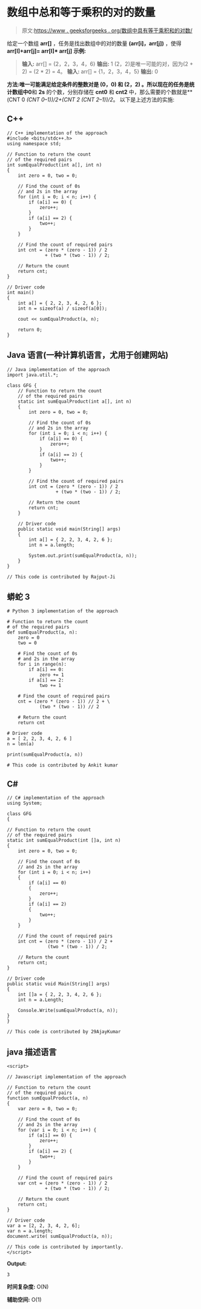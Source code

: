 # 数组中总和等于乘积的对的数量

> 原文:[https://www . geeksforgeeks . org/数组中具有等于乘积和的对数/](https://www.geeksforgeeks.org/number-of-pairs-in-an-array-having-sum-equal-to-product/)

给定一个数组 **arr[]** ，任务是找出数组中的对的数量 **(arr[i]，arr[j])** ，使得**arr[I]+arr[j]= arr[I]* arr[j]**
**示例:**

> **输入:** arr[] = {2，2，3，4，6}
> **输出:** 1
> (2，2)是唯一可能的对，因为(2 + 2) = (2 * 2) = 4。
> **输入:** arr[] = {1，2，3，4，5}
> **输出:** 0

**方法:**唯一可能满足给定条件的整数对是 **(0，0)** 和 **(2，2)** 。所以现在的任务是统计数组中**0**和 **2s** 的个数，分别存储在 **cnt0** 和 **cnt2** 中，那么需要的个数就是**(CNT 0 *(CNT 0–1))/2+(CNT 2 *(CNT 2–1))/2**。
以下是上述方法的实施:

## C++

```
// C++ implementation of the approach
#include <bits/stdc++.h>
using namespace std;

// Function to return the count
// of the required pairs
int sumEqualProduct(int a[], int n)
{
    int zero = 0, two = 0;

    // Find the count of 0s
    // and 2s in the array
    for (int i = 0; i < n; i++) {
        if (a[i] == 0) {
            zero++;
        }
        if (a[i] == 2) {
            two++;
        }
    }

    // Find the count of required pairs
    int cnt = (zero * (zero - 1)) / 2
              + (two * (two - 1)) / 2;

    // Return the count
    return cnt;
}

// Driver code
int main()
{
    int a[] = { 2, 2, 3, 4, 2, 6 };
    int n = sizeof(a) / sizeof(a[0]);

    cout << sumEqualProduct(a, n);

    return 0;
}
```

## Java 语言(一种计算机语言，尤用于创建网站)

```
// Java implementation of the approach
import java.util.*;

class GFG {
    // Function to return the count
    // of the required pairs
    static int sumEqualProduct(int a[], int n)
    {
        int zero = 0, two = 0;

        // Find the count of 0s
        // and 2s in the array
        for (int i = 0; i < n; i++) {
            if (a[i] == 0) {
                zero++;
            }
            if (a[i] == 2) {
                two++;
            }
        }

        // Find the count of required pairs
        int cnt = (zero * (zero - 1)) / 2
                  + (two * (two - 1)) / 2;

        // Return the count
        return cnt;
    }

    // Driver code
    public static void main(String[] args)
    {
        int a[] = { 2, 2, 3, 4, 2, 6 };
        int n = a.length;

        System.out.print(sumEqualProduct(a, n));
    }
}

// This code is contributed by Rajput-Ji
```

## 蟒蛇 3

```
# Python 3 implementation of the approach

# Function to return the count
# of the required pairs
def sumEqualProduct(a, n):
    zero = 0
    two = 0

    # Find the count of 0s
    # and 2s in the array
    for i in range(n):
        if a[i] == 0:
            zero += 1
        if a[i] == 2:
            two += 1

    # Find the count of required pairs
    cnt = (zero * (zero - 1)) // 2 + \
            (two * (two - 1)) // 2

    # Return the count
    return cnt

# Driver code
a = [ 2, 2, 3, 4, 2, 6 ]
n = len(a)

print(sumEqualProduct(a, n))

# This code is contributed by Ankit kumar
```

## C#

```
// C# implementation of the approach
using System;

class GFG
{

// Function to return the count
// of the required pairs
static int sumEqualProduct(int []a, int n)
{
    int zero = 0, two = 0;

    // Find the count of 0s
    // and 2s in the array
    for (int i = 0; i < n; i++)
    {
        if (a[i] == 0)
        {
            zero++;
        }
        if (a[i] == 2)
        {
            two++;
        }
    }

    // Find the count of required pairs
    int cnt = (zero * (zero - 1)) / 2 +
               (two * (two - 1)) / 2;

    // Return the count
    return cnt;
}

// Driver code
public static void Main(String[] args)
{
    int []a = { 2, 2, 3, 4, 2, 6 };
    int n = a.Length;

    Console.Write(sumEqualProduct(a, n));
}
}

// This code is contributed by 29AjayKumar
```

## java 描述语言

```
<script>

// Javascript implementation of the approach

// Function to return the count
// of the required pairs
function sumEqualProduct(a, n)
{
    var zero = 0, two = 0;

    // Find the count of 0s
    // and 2s in the array
    for (var i = 0; i < n; i++) {
        if (a[i] == 0) {
            zero++;
        }
        if (a[i] == 2) {
            two++;
        }
    }

    // Find the count of required pairs
    var cnt = (zero * (zero - 1)) / 2
              + (two * (two - 1)) / 2;

    // Return the count
    return cnt;
}

// Driver code
var a = [2, 2, 3, 4, 2, 6];
var n = a.length;
document.write( sumEqualProduct(a, n));

// This code is contributed by importantly.
</script>
```

**Output:** 

```
3
```

**时间复杂度:** O(N)

**辅助空间:** O(1)